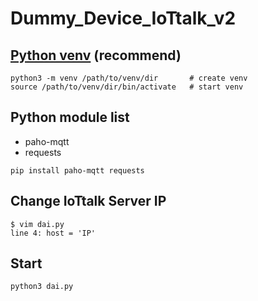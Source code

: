 # Dummy_Device_IoTtalk_v2

## [Python venv](https://docs.python.org/3/tutorial/venv.html) (recommend) 
```
python3 -m venv /path/to/venv/dir       # create venv
source /path/to/venv/dir/bin/activate   # start venv
```

## Python module list
- paho-mqtt
- requests
```
pip install paho-mqtt requests
```



## Change IoTtalk Server IP
```
$ vim dai.py
line 4: host = 'IP'
```

## Start
```
python3 dai.py
```
